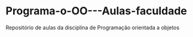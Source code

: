 # Programa-o-OO---Aulas-faculdade
Repositório de aulas da disciplina de Programação orientada a objetos
